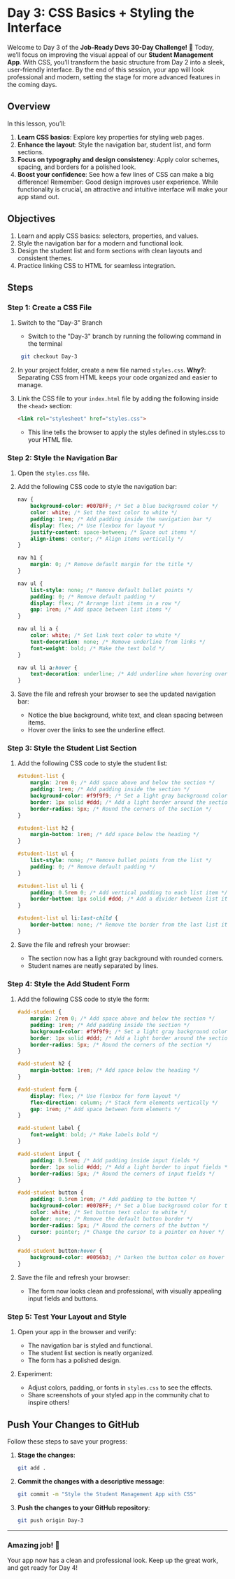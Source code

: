 # Day 3: CSS Basics + Styling the Interface
Welcome to Day 3 of the **Job-Ready Devs 30-Day Challenge!** 🎨 Today, we’ll focus on improving the visual appeal of our **Student Management App**. With CSS, you’ll transform the basic structure from Day 2 into a sleek, user-friendly interface. By the end of this session, your app will look professional and modern, setting the stage for more advanced features in the coming days.

## Overview
In this lesson, you’ll:

1. **Learn CSS basics**: Explore key properties for styling web pages.
2. **Enhance the layout**: Style the navigation bar, student list, and form sections.
3. **Focus on typography and design consistency**: Apply color schemes, spacing, and borders for a polished look.
4. **Boost your confidence**: See how a few lines of CSS can make a big difference!
Remember: Good design improves user experience. While functionality is crucial, an attractive and intuitive interface will make your app stand out.

## Objectives
1. Learn and apply CSS basics: selectors, properties, and values.
2. Style the navigation bar for a modern and functional look.
3. Design the student list and form sections with clean layouts and consistent themes.
4. Practice linking CSS to HTML for seamless integration.

## Steps
### Step 1: Create a CSS File
1. Switch to the "Day-3" Branch
    - Switch to the "Day-3" branch by running the following command in the terminal
    ```bash
     git checkout Day-3
    ```
2. In your project folder, create a new file named `styles.css`.
    **Why?**: Separating CSS from HTML keeps your code organized and easier to manage.

3. Link the CSS file to your `index.html` file by adding the following inside the `<head>` section:
    ```html
    <link rel="stylesheet" href="styles.css">
    ```
    - This line tells the browser to apply the styles defined in styles.css to your HTML file.

### Step 2: Style the Navigation Bar
1. Open the `styles.css` file.

2. Add the following CSS code to style the navigation bar:
    ```css
    nav {
        background-color: #007BFF; /* Set a blue background color */
        color: white; /* Set the text color to white */
        padding: 1rem; /* Add padding inside the navigation bar */
        display: flex; /* Use flexbox for layout */
        justify-content: space-between; /* Space out items */
        align-items: center; /* Align items vertically */
    }

    nav h1 {
        margin: 0; /* Remove default margin for the title */
    }

    nav ul {
        list-style: none; /* Remove default bullet points */
        padding: 0; /* Remove default padding */
        display: flex; /* Arrange list items in a row */
        gap: 1rem; /* Add space between list items */
    }

    nav ul li a {
        color: white; /* Set link text color to white */
        text-decoration: none; /* Remove underline from links */
        font-weight: bold; /* Make the text bold */
    }

    nav ul li a:hover {
        text-decoration: underline; /* Add underline when hovering over links */
    }
    ```

3. Save the file and refresh your browser to see the updated navigation bar:
    - Notice the blue background, white text, and clean spacing between items.
    - Hover over the links to see the underline effect.

### Step 3: Style the Student List Section
1. Add the following CSS code to style the student list:
    ```css
    #student-list {
        margin: 2rem 0; /* Add space above and below the section */
        padding: 1rem; /* Add padding inside the section */
        background-color: #f9f9f9; /* Set a light gray background color */
        border: 1px solid #ddd; /* Add a light border around the section */
        border-radius: 5px; /* Round the corners of the section */
    }

    #student-list h2 {
        margin-bottom: 1rem; /* Add space below the heading */
    }

    #student-list ul {
        list-style: none; /* Remove bullet points from the list */
        padding: 0; /* Remove default padding */
    }

    #student-list ul li {
        padding: 0.5rem 0; /* Add vertical padding to each list item */
        border-bottom: 1px solid #ddd; /* Add a divider between list items */
    }

    #student-list ul li:last-child {
        border-bottom: none; /* Remove the border from the last list item */
    }
    ```

2. Save the file and refresh your browser:
    - The section now has a light gray background with rounded corners.
    - Student names are neatly separated by lines.

### Step 4: Style the Add Student Form
1. Add the following CSS code to style the form:
    ```css
    #add-student {
        margin: 2rem 0; /* Add space above and below the section */
        padding: 1rem; /* Add padding inside the section */
        background-color: #f9f9f9; /* Set a light gray background color */
        border: 1px solid #ddd; /* Add a light border around the section */
        border-radius: 5px; /* Round the corners of the section */
    }

    #add-student h2 {
        margin-bottom: 1rem; /* Add space below the heading */
    }

    #add-student form {
        display: flex; /* Use flexbox for form layout */
        flex-direction: column; /* Stack form elements vertically */
        gap: 1rem; /* Add space between form elements */
    }

    #add-student label {
        font-weight: bold; /* Make labels bold */
    }

    #add-student input {
        padding: 0.5rem; /* Add padding inside input fields */
        border: 1px solid #ddd; /* Add a light border to input fields */
        border-radius: 5px; /* Round the corners of input fields */
    }

    #add-student button {
        padding: 0.5rem 1rem; /* Add padding to the button */
        background-color: #007BFF; /* Set a blue background color for the button */
        color: white; /* Set button text color to white */
        border: none; /* Remove the default button border */
        border-radius: 5px; /* Round the corners of the button */
        cursor: pointer; /* Change the cursor to a pointer on hover */
    }

    #add-student button:hover {
        background-color: #0056b3; /* Darken the button color on hover */
    }
    ```

2. Save the file and refresh your browser:
    - The form now looks clean and professional, with visually appealing input fields and buttons.

### Step 5: Test Your Layout and Style
1. Open your app in the browser and verify:
    - The navigation bar is styled and functional.
    - The student list section is neatly organized.
    - The form has a polished design.

2. Experiment:
    - Adjust colors, padding, or fonts in `styles.css` to see the effects.
    - Share screenshots of your styled app in the community chat to inspire others!

## Push Your Changes to GitHub
Follow these steps to save your progress:

  1. **Stage the changes**:
     ```bash
     git add .
     ```
  2. **Commit the changes with a descriptive message**:
     ```bash
     git commit -m "Style the Student Management App with CSS"
     ```
  3. **Push the changes to your GitHub repository**:
     ```bash
     git push origin Day-3
     ```

---

### Amazing job! 🎉  
Your app now has a clean and professional look. Keep up the great work, and get ready for Day 4!
